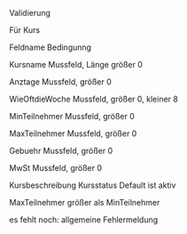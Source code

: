 Validierung 

Für Kurs </b>

Feldname        Bedingunng

Kursname        Mussfeld, Länge größer 0

Anztage         Mussfeld, größer 0

WieOftdieWoche  Mussfeld, größer 0, kleiner 8

MinTeilnehmer   Mussfeld, größer 0

MaxTeilnehmer   Mussfeld, größer 0

Gebuehr         Mussfeld, größer 0

MwSt            Mussfeld, größer 0

Kursbeschreibung
Kursstatus      Default ist aktiv

MaxTeilnehmer größer als MinTeilnehmer

es fehlt noch: allgemeine Fehlermeldung
